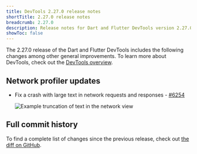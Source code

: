 ```yaml
---
title: DevTools 2.27.0 release notes
shortTitle: 2.27.0 release notes
breadcrumb: 2.27.0
description: Release notes for Dart and Flutter DevTools version 2.27.0.
showToc: false
---
```


The 2.27.0 release of the Dart and Flutter DevTools
includes the following changes among other general improvements.
To learn more about DevTools, check out the
[DevTools overview](https://docs.flutter.dev/tools/devtools).

## Network profiler updates

- Fix a crash with large text in network requests and responses -
  [#6254](https://github.com/flutter/devtools/pull/6254)

  ![Example truncation of text in the network view](/assets/images/docs/tools/devtools/release-notes/images-2.27.0/truncation.png "Example truncation of text in the network view")

## Full commit history

To find a complete list of changes since the previous release,
check out
[the diff on GitHub](https://github.com/flutter/devtools/compare/v2.26.1...v2.27.0).
